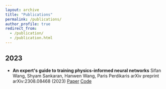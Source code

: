 ```yaml
---
layout: archive
title: "Publications"
permalink: /publications/
author_profile: true
redirect_from: 
  - /publication/
  - /publication.html
---
```




## 2023

- **An expert's guide to training physics-informed neural networks**
  Sifan Wang, Shyam Sankaran, Hanwen Wang, Paris Perdikaris
  arXiv preprint arXiv:2308.08468 (2023)
 [Paper](https://arxiv.org/abs/2308.08468) [Code](https://github.com/PredictiveIntelligenceLab/jaxpi) 



